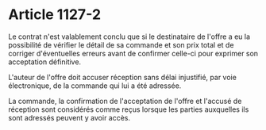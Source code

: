 # Article 1127-2

Le contrat n'est valablement conclu que si le destinataire de l'offre a eu la possibilité de vérifier le détail de sa commande et son prix total et de corriger d'éventuelles erreurs avant de confirmer celle-ci pour exprimer son acceptation définitive.

L'auteur de l'offre doit accuser réception sans délai injustifié, par voie électronique, de la commande qui lui a été adressée.

La commande, la confirmation de l'acceptation de l'offre et l'accusé de réception sont considérés comme reçus lorsque les parties auxquelles ils sont adressés peuvent y avoir accès.
